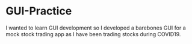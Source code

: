 # GUI-Practice

I wanted to learn GUI development so I developed a barebones GUI for a mock stock trading app as I have been trading stocks during COVID19.
